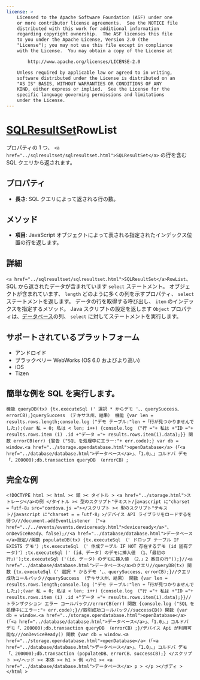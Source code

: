 ```yaml
---
license: >
    Licensed to the Apache Software Foundation (ASF) under one
    or more contributor license agreements.  See the NOTICE file
    distributed with this work for additional information
    regarding copyright ownership.  The ASF licenses this file
    to you under the Apache License, Version 2.0 (the
    "License"); you may not use this file except in compliance
    with the License.  You may obtain a copy of the License at

        http://www.apache.org/licenses/LICENSE-2.0

    Unless required by applicable law or agreed to in writing,
    software distributed under the License is distributed on an
    "AS IS" BASIS, WITHOUT WARRANTIES OR CONDITIONS OF ANY
    KIND, either express or implied.  See the License for the
    specific language governing permissions and limitations
    under the License.
---
```


# <a href="../sqlresultset/sqlresultset.html">SQLResultSet</a>RowList

プロパティの 1 つ、 `<a href="../sqlresultset/sqlresultset.html">SQLResultSet</a>` の行を含む SQL クエリから返されます。

## プロパティ

*   **長さ**: SQL クエリによって返される行の数。

## メソッド

*   **項目**: JavaScript オブジェクトによって表される指定されたインデックス位置の行を返します。

## 詳細

`<a href="../sqlresultset/sqlresultset.html">SQLResultSet</a>RowList`、SQL から返されたデータが含まれています `select` ステートメント。 オブジェクトが含まれています、 `length` どのように多くの列を示すプロパティ、 `select` ステートメントを返します。 データの行を取得する呼び出し、 `item` のインデックスを指定するメソッド。 Java スクリプトの設定を返します `Object` プロパティは、<a href="../database/database.html">データベース</a>の列、 `select` に対してステートメントを実行します。

## サポートされているプラットフォーム

*   アンドロイド
*   ブラックベリー WebWorks (OS 6.0 およびより高い)
*   iOS
*   Tizen

## 簡単な例を SQL を実行します。

    機能 queryDB(tx) {tx.executeSql (' 選択 * からデモ '、、querySuccess、errorCB);}querySuccess （テキサス州、結果） 機能 {var len = results.rows.length;console.log ("デモ テーブル:"len +「行が見つかりませんでした」);(var 私 = 0; 私は < len; i++) {console.log （"行 ="+ 私は +"ID ="+ results.rows.item (i) .id +"データ ="+ results.rows.item(i).data);}} 関数 errorCB(err) {警告 ("SQL を処理中にエラー:"+ err.code);} var db = window.<a href="../storage.opendatabase.html">openDatabase</a> (「<a href="../database/database.html">データベース</a>」、「1.0」、」コルドバ デモ「、200000);db.transaction queryDB （errorCB）;
    

## 完全な例

    <!DOCTYPE html >< html >< 頭 >< タイトル > <a href="../storage.html">ストレージ</a>の例 </タイトル >< 型のスクリプト"テキスト/javascript に"charset =「utf-8」src="cordova.js ="></スクリプト >< 型のスクリプト"テキスト/javascript に"charset = =「utf-8」>/デバイス API ライブラリをロードするを待つ///document.addEventListener （"<a href="../../events/events.deviceready.html">deviceready</a>"、onDeviceReady、false);//<a href="../database/database.html">データベース</a>設定//関数 populateDB(tx) {tx.executeSql （' ドロップ テーブル IF EXISTS デモ'）;tx.executeSql （' 作成テーブル IF NOT 存在するデモ (id 固有データ)'）;tx.executeSql (' (id、データ) のデモに挿入値 （1、「最初の行」)');tx.executeSql ('(id、データ) のデモに挿入値 （2、」2 番目の行"));}//<a href="../database/database.html">データベース</a>のクエリ//queryDB(tx) 関数 {tx.executeSql (' 選択 * からデモ '、、querySuccess、errorCB);}//クエリ成功コールバック//querySuccess （テキサス州、結果） 関数 {var len = results.rows.length;console.log ("デモ テーブル:"len +「行が見つかりませんでした」);(var 私 = 0; 私は < len; i++) {console.log （"行 ="+ 私は +"ID ="+ results.rows.item (i) .id +"データ ="+ results.rows.item(i).data);}}//トランザクション エラー コールバック//errorCB(err) 関数 {console.log ("SQL を処理中にエラー:"+ err.code);}//取引成功コールバック//successCB() 関数 {var db = window.<a href="../storage.opendatabase.html">openDatabase</a> (「<a href="../database/database.html">データベース</a>」、「1.0」、」コルドバ デモ「、200000);db.transaction queryDB （errorCB）;}/デバイス Api が利用可能な///onDeviceReady() 関数 {var db = window.<a href="../storage.opendatabase.html">openDatabase</a> (「<a href="../database/database.html">データベース</a>」、「1.0」、」コルドバ デモ「、200000);db.transaction (populateDB、errorCB、successCB);} </スクリプト ></ヘッド >< 本体 >< h1 > 例 </h1 >< <a href="../database/database.html">データベース</a> p > </p ></ボディ ></html >